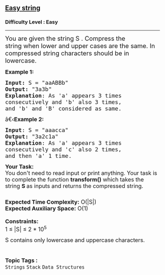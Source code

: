 <h2><a href="https://practice.geeksforgeeks.org/problems/easy-string2212/1?page=1&category=Strings&sortBy=accuracy">Easy string</a></h2><h3>Difficulty Level : Easy</h3><hr><div class="problems_problem_content__Xm_eO"><p><span style="font-size:20px">You are given the string S . Compress the string&nbsp;when lower and upper cases are the same. In compressed string characters should be in lowercase.</span></p>

<p><span style="font-size:18px"><strong>Example 1:</strong></span></p>

<pre><span style="font-size:18px"><strong>Input: </strong>S = "aaABBb"
<strong>Output:</strong> "3a3b"
<strong>Explanation</strong>: As 'a' appears 3 times
consecutively and 'b' also 3 times,
and 'b' and 'B' considered as same. 
</span></pre>

<p><span style="font-size:18px">â€‹<strong>Example 2:</strong></span></p>

<pre><span style="font-size:18px"><strong>Input</strong>: S = "aaacca"
<strong>Output:</strong> "3a2c1a"
<strong>Explanation</strong>: As 'a' appears 3 times
consecutively and 'c' also 2 times,
and then 'a' 1 time.</span></pre>

<p><span style="font-size:18px"><strong>Your Task:&nbsp;&nbsp;</strong><br>
You don't need to read input or print anything. Your task is to complete the function&nbsp;<strong>transform()</strong>&nbsp;which takes the string <strong>S&nbsp;</strong>as inputs and returns the compressed string.</span></p>

<p><br>
<span style="font-size:18px"><strong>Expected Time Complexity:</strong>&nbsp;O(|S|)<br>
<strong>Expected Auxiliary Space:</strong>&nbsp;O(1)<br>
<br>
<strong>Constraints:</strong><br>
1 ≤ |S| ≤ 2 * 10<sup>5</sup></span></p>

<p><span style="font-size:18px">S contains only lowercase and uppercase characters.</span></p>
</div><br><p><span style=font-size:18px><strong>Topic Tags : </strong><br><code>Strings</code>&nbsp;<code>Stack</code>&nbsp;<code>Data Structures</code>&nbsp;